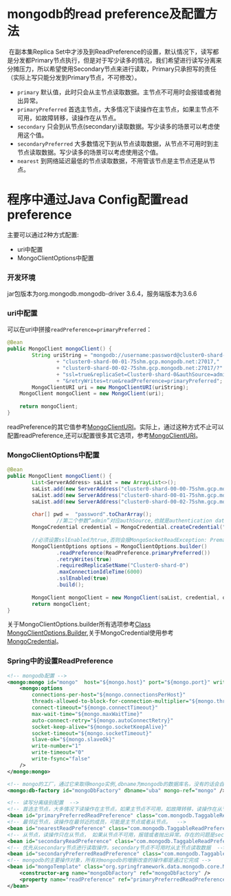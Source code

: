 # mongodb的read preference及配置方法

​		在副本集Replica Set中才涉及到ReadPreference的设置，默认情况下，读写都是分发都Primary节点执行，但是对于写少读多的情况，我们希望进行读写分离来分摊压力，所以希望使用Secondary节点来进行读取，Primary只承担写的责任（实际上写只能分发到Primary节点，不可修改）。

- `primary` 默认值，此时只会从主节点读取数据。主节点不可用时会报错或者抛出异常。
- `primaryPreferred` 首选主节点，大多情况下读操作在主节点，如果主节点不可用，如故障转移，读操作在从节点。
- `secondary`  只会到从节点(secondary)读取数据。写少读多的场景可以考虑使用这个值。
- `secondaryPreferred` 大多数情况下到从节点读取数据，从节点不可用时到主节点读取数据。写少读多的场景可以考虑使用这个值。
- `nearest` 到网络延迟最低的节点读取数据，不用管该节点是主节点还是从节点。

# 程序中通过Java Config配置read preference

主要可以通过2种方式配置:

- uri中配置
- MongoClientOptions中配置

### 开发环境

jar包版本为org.mongodb.mongodb-driver 3.6.4，服务端版本为3.6.6

### uri中配置

可以在uri中拼接`readPreference=primaryPreferred`：

```java
@Bean
public MongoClient mongoClient() {
		String uriString = "mongodb://username:password@cluster0-shard-00-00-75shm.gcp.mongodb.net:27017,"
                + "cluster0-shard-00-01-75shm.gcp.mongodb.net:27017,"
                + "cluster0-shard-00-02-75shm.gcp.mongodb.net:27017/?"
                + "ssl=true&replicaSet=Cluster0-shard-0&authSource=admin"
                + "&retryWrites=true&readPreference=primaryPreferred";
		MongoClientURI uri = new MongoClientURI(uriString);
    MongoClient mongoClient = new MongoClient(uri);
    
    return mongoClient;
}

```

readPreference的其它值参考[MongoClientURI](http://api.mongodb.com/java/current/com/mongodb/MongoClientURI.html)。实际上，通过这种方式不止可以配置readPreference,还可以配置很多其它选项，参考[MongoClientURI](http://api.mongodb.com/java/current/com/mongodb/MongoClientURI.html)。

### MongoClientOptions中配置

```java
@Bean
public MongoClient mongoClient() {
        List<ServerAddress> saList = new ArrayList<>();
        saList.add(new ServerAddress("cluster0-shard-00-00-75shm.gcp.mongodb.net", 27017));
        saList.add(new ServerAddress("cluster0-shard-00-01-75shm.gcp.mongodb.net", 27017));
        saList.add(new ServerAddress("cluster0-shard-00-02-75shm.gcp.mongodb.net", 27017));
        
        char[] pwd =  "password".toCharArray();
                //第二个参数“admin”对应authSource,也就是authentication database.
        MongoCredential credential = MongoCredential.createCredential("username", "admin", pwd);
    
        //必须设置sslEnabled为true,否则会报MongoSocketReadException: Prematurely reached end of stream错误
        MongoClientOptions options = MongoClientOptions.builder()
                .readPreference(ReadPreference.primaryPreferred())
                .retryWrites(true)
                .requiredReplicaSetName("Cluster0-shard-0")
                .maxConnectionIdleTime(6000)
                .sslEnabled(true)
                .build();
        
        MongoClient mongoClient = new MongoClient(saList, credential, options);     
        return mongoClient;
}
```

关于MongoClientOptions.builder所有选项参考[Class MongoClientOptions.Builder](http://mongodb.github.io/mongo-java-driver/3.6/javadoc/com/mongodb/MongoClientOptions.Builder.html#readPreference-com.mongodb.ReadPreference-),关于MongoCredential使用参考[MongoCredential](http://api.mongodb.com/java/current/com/mongodb/MongoCredential.html)。

### Spring中的设置ReadPreference

```xml
<!-- mongodb配置 -->
<mongo:mongo id="mongo"  host="${mongo.host}" port="${mongo.port}" write-concern="NORMAL" >
    <mongo:options 
        connections-per-host="${mongo.connectionsPerHost}"
        threads-allowed-to-block-for-connection-multiplier="${mongo.threadsAllowedToBlockForConnectionMultiplier}"
        connect-timeout="${mongo.connectTimeout}" 
        max-wait-time="${mongo.maxWaitTime}"
        auto-connect-retry="${mongo.autoConnectRetry}" 
        socket-keep-alive="${mongo.socketKeepAlive}"
        socket-timeout="${mongo.socketTimeout}" 
        slave-ok="${mongo.slaveOk}"
        write-number="1" 
        write-timeout="0" 
        write-fsync="false"
    />
</mongo:mongo>

<!-- mongo的工厂，通过它来取得mongo实例,dbname为mongodb的数据库名，没有的话会自动创建 -->
<mongo:db-factory id="mongoDbFactory" dbname="uba" mongo-ref="mongo" />

<!-- 读写分离级别配置  -->
<!-- 首选主节点，大多情况下读操作在主节点，如果主节点不可用，如故障转移，读操作在从节点。 -->
<bean id="primaryPreferredReadPreference" class="com.mongodb.TaggableReadPreference.PrimaryPreferredReadPreference" />
<!-- 最邻近节点，读操作在最邻近的成员，可能是主节点或者从节点。  -->
<bean id="nearestReadPreference" class="com.mongodb.TaggableReadPreference.NearestReadPreference" />
<!-- 从节点，读操作只在从节点， 如果从节点不可用，报错或者抛出异常。存在的问题是secondary节点的数据会比primary节点数据旧。  -->
<bean id="secondaryReadPreference" class="com.mongodb.TaggableReadPreference.SecondaryReadPreference" />
<!-- 优先从secondary节点进行读取操作，secondary节点不可用时从主节点读取数据  -->
<bean id="secondaryPreferredReadPreference" class="com.mongodb.TaggableReadPreference.SecondaryPreferredReadPreference" />
<!-- mongodb的主要操作对象，所有对mongodb的增删改查的操作都是通过它完成 -->
<bean id="mongoTemplate" class="org.springframework.data.mongodb.core.MongoTemplate">
    <constructor-arg name="mongoDbFactory" ref="mongoDbFactory" />
    <property name="readPreference" ref="primaryPreferredReadPreference" />
</bean>
```

